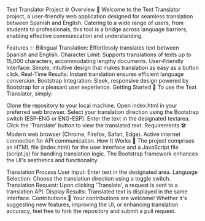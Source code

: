 Text Translator Project 🌐
Overview 📝
Welcome to the Text Translator project, a user-friendly web application designed for seamless translation between Spanish and English. Catering to a wide range of users, from students to professionals, this tool is a bridge across language barriers, enabling effective communication and understanding.

Features ✨
Bilingual Translation: Effortlessly translates text between Spanish and English.
Character Limit: Supports translations of texts up to 15,000 characters, accommodating lengthy documents.
User-Friendly Interface: Simple, intuitive design that makes translation as easy as a button click.
Real-Time Results: Instant translation ensures efficient language conversion.
Bootstrap Integration: Sleek, responsive design powered by Bootstrap for a pleasant user experience.
Getting Started 🚀
To use the Text Translator, simply:

Clone the repository to your local machine.
Open index.html in your preferred web browser.
Select your translation direction using the Bootstrap switch (ESP-ENG or ENG-ESP).
Enter the text in the designated textarea.
Click the 'Translate' button to view the translated text.
Requirements 🛠️
Modern web browser (Chrome, Firefox, Safari, Edge).
Active internet connection for API communication.
How It Works 🧩
The project comprises an HTML file (index.html) for the user interface and a JavaScript file (script.js) for handling translation logic. The Bootstrap framework enhances the UI's aesthetics and functionality.

Translation Process
User Input: Enter text in the designated area.
Language Selection: Choose the translation direction using a toggle switch.
Translation Request: Upon clicking 'Translate', a request is sent to a translation API.
Display Results: Translated text is displayed in the same interface.
Contributions 👥
Your contributions are welcome! Whether it's suggesting new features, improving the UI, or enhancing translation accuracy, feel free to fork the repository and submit a pull request.
